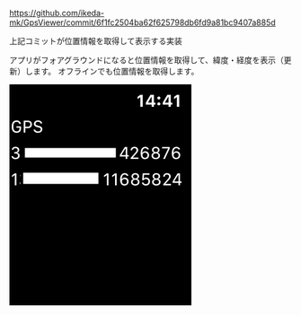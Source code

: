 
https://github.com/ikeda-mk/GpsViewer/commit/6f1fc2504ba62f625798db6fd9a81bc9407a885d

上記コミットが位置情報を取得して表示する実装


アプリがフォアグラウンドになると位置情報を取得して、緯度・経度を表示（更新）します。
オフラインでも位置情報を取得します。


![アプリ画面](./img/GpsViewer.png)
